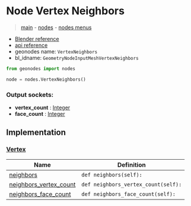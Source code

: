 # Node Vertex Neighbors

> [main](../structure.md) - [nodes](nodes.md) - [nodes menus](nodes_menus.md)

- [Blender reference](https://docs.blender.org/manual/en/latest/modeling/geometry_nodes/mesh/vertex_neighbors.html)
- [api reference](https://docs.blender.org/api/current/bpy.types.GeometryNodeInputMeshVertexNeighbors.html)
- geonodes name: `VertexNeighbors`
- bl_idname: `GeometryNodeInputMeshVertexNeighbors`

```python
from geonodes import nodes

node = nodes.VertexNeighbors()
```

### Output sockets:

- **vertex_count** : [Integer](Integer.md)
- **face_count** : [Integer](Integer.md)

## Implementation

### [Vertex](Vertex.md)

| Name | Definition |
|------|------------|
 | [neighbors](Vertex.md#neighbors-property) | `def neighbors(self):` |
 | [neighbors_vertex_count](Vertex.md#neighbors_vertex_count-property) | `def neighbors_vertex_count(self):` |
 | [neighbors_face_count](Vertex.md#neighbors_face_count-property) | `def neighbors_face_count(self):` |

